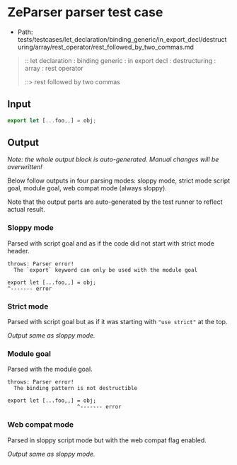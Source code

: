 # ZeParser parser test case

- Path: tests/testcases/let_declaration/binding_generic/in_export_decl/destructuring/array/rest_operator/rest_followed_by_two_commas.md

> :: let declaration : binding generic : in export decl : destructuring : array : rest operator
>
> ::> rest followed by two commas

## Input

`````js
export let [...foo,,] = obj;
`````

## Output

_Note: the whole output block is auto-generated. Manual changes will be overwritten!_

Below follow outputs in four parsing modes: sloppy mode, strict mode script goal, module goal, web compat mode (always sloppy).

Note that the output parts are auto-generated by the test runner to reflect actual result.

### Sloppy mode

Parsed with script goal and as if the code did not start with strict mode header.

`````
throws: Parser error!
  The `export` keyword can only be used with the module goal

export let [...foo,,] = obj;
^------- error
`````

### Strict mode

Parsed with script goal but as if it was starting with `"use strict"` at the top.

_Output same as sloppy mode._

### Module goal

Parsed with the module goal.

`````
throws: Parser error!
  The binding pattern is not destructible

export let [...foo,,] = obj;
                      ^------- error
`````


### Web compat mode

Parsed in sloppy script mode but with the web compat flag enabled.

_Output same as sloppy mode._
